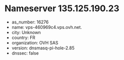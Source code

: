 # Nameserver 135.125.190.23

* as_number: 16276
* name: vps-460969c4.vps.ovh.net.
* city: Unknown
* country: FR
* organization: OVH SAS
* version: dnsmasq-pi-hole-2.85
* dnssec: false
